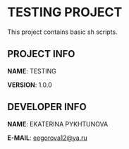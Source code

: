 # TESTING PROJECT

This project contains basic sh scripts.

## PROJECT INFO

**NAME**: TESTING

**VERSION**: 1.0.0

## DEVELOPER INFO

**NAME**: EKATERINA PYKHTUNOVA

**E-MAIL**: eegorova12@ya.ru